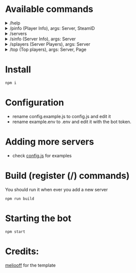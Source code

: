 # Available commands
<details>
<summary>/help</summary>
  
![help](https://user-images.githubusercontent.com/70551889/213894403-ef562523-5a8c-4d16-9315-ca1d23e83e57.png)
</details>

<details>
<summary>/pinfo (Player Info), args: Server, SteamID</summary>
  
![pinfo](https://user-images.githubusercontent.com/70551889/213894412-d9713fae-1bc9-426b-93ad-741e2cc5563f.png)
</details>

<details>
<summary>/servers</summary>
  
![servers](https://user-images.githubusercontent.com/70551889/213894421-621eca47-4e0d-45cf-8ea7-32f8ccb823b8.png)
</details>

<details>
<summary>/sinfo (Server Info), args: Server</summary>
  
![pinfo](https://user-images.githubusercontent.com/70551889/213894434-c6e421c9-2ac2-4e6f-9896-0690a57e11e2.png)
</details>

<details>
<summary>/splayers (Server Players), args: Server</summary>
  
![splayers](https://user-images.githubusercontent.com/70551889/213894438-a393564e-b06b-449f-815b-c0fd321cf2ee.png)
</details>

<details>
<summary>/top (Top players), args: Server, Page</summary>
  
![top](https://user-images.githubusercontent.com/70551889/213894441-15f7f6bd-9dbd-422f-bfd8-8276eaef5b5f.png)
</details>

# Install
```
npm i
```
# Configuration
- rename config.example.js to config.js and edit it
- rename example.env to .env and edit it with the bot token.
# Adding more servers
- check [config.js](https://github.com/Cyclops789/Gameme-discord-bot/blob/main/config.example.js) for examples 
# Build (register (/) commands)
You should run it when ever you add a new server
```
npm run build
```
# Starting the bot
```
npm start
```
# Credits:
[meliooff](https://github.com/meliooff/Structure-Discord-Bot) for the template
